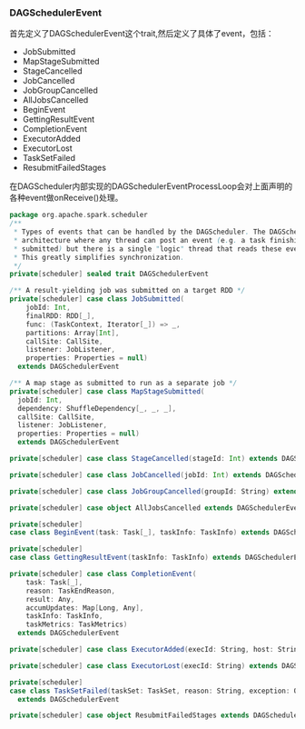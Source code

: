 ### DAGSchedulerEvent
首先定义了DAGSchedulerEvent这个trait,然后定义了具体了event，包括：

* JobSubmitted
* MapStageSubmitted
* StageCancelled
* JobCancelled
* JobGroupCancelled
* AllJobsCancelled
* BeginEvent
* GettingResultEvent
* CompletionEvent
* ExecutorAdded
* ExecutorLost
* TaskSetFailed
* ResubmitFailedStages

在DAGScheduler内部实现的DAGSchedulerEventProcessLoop会对上面声明的各种event做onReceive()处理。


```scala
package org.apache.spark.scheduler
/**
 * Types of events that can be handled by the DAGScheduler. The DAGScheduler uses an event queue
 * architecture where any thread can post an event (e.g. a task finishing or a new job being
 * submitted) but there is a single "logic" thread that reads these events and takes decisions.
 * This greatly simplifies synchronization.
 */
private[scheduler] sealed trait DAGSchedulerEvent

/** A result-yielding job was submitted on a target RDD */
private[scheduler] case class JobSubmitted(
    jobId: Int,
    finalRDD: RDD[_],
    func: (TaskContext, Iterator[_]) => _,
    partitions: Array[Int],
    callSite: CallSite,
    listener: JobListener,
    properties: Properties = null)
  extends DAGSchedulerEvent

/** A map stage as submitted to run as a separate job */
private[scheduler] case class MapStageSubmitted(
  jobId: Int,
  dependency: ShuffleDependency[_, _, _],
  callSite: CallSite,
  listener: JobListener,
  properties: Properties = null)
  extends DAGSchedulerEvent

private[scheduler] case class StageCancelled(stageId: Int) extends DAGSchedulerEvent

private[scheduler] case class JobCancelled(jobId: Int) extends DAGSchedulerEvent

private[scheduler] case class JobGroupCancelled(groupId: String) extends DAGSchedulerEvent

private[scheduler] case object AllJobsCancelled extends DAGSchedulerEvent

private[scheduler]
case class BeginEvent(task: Task[_], taskInfo: TaskInfo) extends DAGSchedulerEvent

private[scheduler]
case class GettingResultEvent(taskInfo: TaskInfo) extends DAGSchedulerEvent

private[scheduler] case class CompletionEvent(
    task: Task[_],
    reason: TaskEndReason,
    result: Any,
    accumUpdates: Map[Long, Any],
    taskInfo: TaskInfo,
    taskMetrics: TaskMetrics)
  extends DAGSchedulerEvent

private[scheduler] case class ExecutorAdded(execId: String, host: String) extends DAGSchedulerEvent

private[scheduler] case class ExecutorLost(execId: String) extends DAGSchedulerEvent

private[scheduler]
case class TaskSetFailed(taskSet: TaskSet, reason: String, exception: Option[Throwable])
  extends DAGSchedulerEvent

private[scheduler] case object ResubmitFailedStages extends DAGSchedulerEvent
```